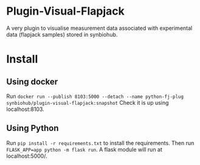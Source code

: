 # Plugin-Visual-Flapjack
A very plugin to visualise measurement data associated with experimental data (flapjack samples) stored in synbiohub.

# Install
## Using docker
Run `docker run --publish 8103:5000 --detach --name python-fj-plug synbiohub/plugin-visual-flapjack:snapshot`
Check it is up using localhost:8103.

## Using Python
Run `pip install -r requirements.txt` to install the requirements. Then run `FLASK_APP=app python -m flask run`. A flask module will run at localhost:5000/.

